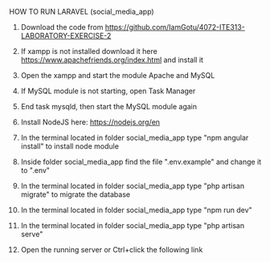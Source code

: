 HOW TO RUN LARAVEL (social_media_app)

1. Download the code from https://github.com/IamGotu/4072-ITE313-LABORATORY-EXERCISE-2

2. If xampp is not installed download it here https://www.apachefriends.org/index.html and install it

3. Open the xampp and start the module Apache and MySQL

4. If MySQL module is not starting, open Task Manager

5. End task mysqld, then start the MySQL module again

7. Install NodeJS here: https://nodejs.org/en

8. In the terminal located in folder social_media_app type "npm angular install" to install node module

9. Inside folder social_media_app find the file ".env.example" and change it to ".env"

10. In the terminal located in folder social_media_app type "php artisan migrate" to migrate the database

11. In the terminal located in folder social_media_app type "npm run dev"

12. In the terminal located in folder social_media_app type "php artisan serve"

13. Open the running server or Ctrl+click the following link